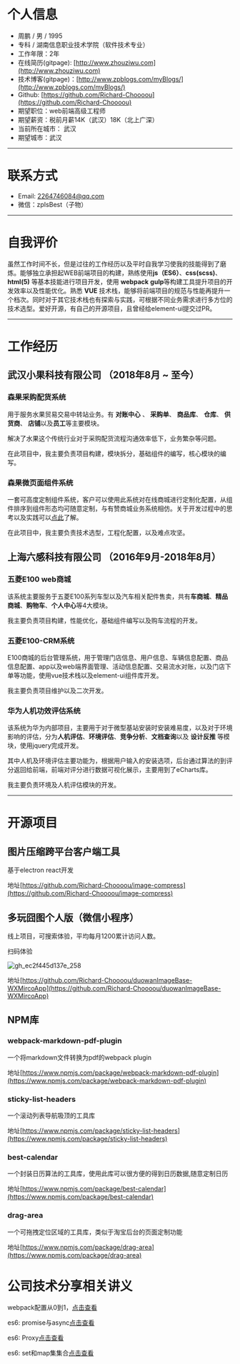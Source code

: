 

# 个人信息

* 周鹏 / 男 / 1995
* 专科 / 湖南信息职业技术学院（软件技术专业）
* 工作年限：2年
* 在线简历(gitpage): [http://www.zhouziwu.com](http://www.zhouziwu.com)
* 技术博客(gitpage)：[http://www.zpblogs.com/myBlogs/](http://www.zpblogs.com/myBlogs/)
* Github: [https://github.com/Richard-Choooou](https://github.com/Richard-Choooou)
* 期望职位：web前端高级工程师
* 期望薪资：税前月薪14K（武汉）18K（北上广深）
* 当前所在城市： 武汉
* 期望城市：武汉

---

# 联系方式
* Email: 2264746084@qq.com
* 微信：zpIsBest（子物）

---

# 自我评价
虽然工作时间不长，但是过往的工作经历以及平时自我学习使我的技能得到了磨炼。能够独立承担起WEB前端项目的构建，熟练使用**js（ES6）**、**css(scss)**、**html(5)** 等基本技能进行项目开发，使用 **webpack** **gulp**等构建工具提升项目的开发效率以及性能优化。熟悉 **VUE** 技术栈，能够将前端项目的规范与性能再提升一个档次。同时对于其它技术栈也有探索与实践，可根据不同业务需求进行多方位的技术选型。爱好开源，有自己的开源项目，且曾经给element-ui提交过PR。

---

# 工作经历

## 武汉小果科技有限公司 （2018年8月 ~ 至今）

### 森果采购配货系统
用于服务水果贸易交易中转站业务。有 **对账中心** 、 **采购单**、 **商品库**、 **仓库**、 **供货商**、 **店铺**以及**员工**等主要模块。

解决了水果这个传统行业对于采购配货流程沟通效率低下，业务繁杂等问题。

在此项目中，我主要负责项目构建，模块拆分，基础组件的编写，核心模块的编写。

### 森果微页面组件系统
一套可高度定制组件系统，客户可以使用此系统对在线商城进行定制化配置，从组件排序到组件形态均可随意定制，与有赞商城业务系统相仿。关于开发过程中的思考以及实践可以[点此](http://www.zpblogs.com/myBlogs/2018/09/15/%E6%A3%AE%E6%9E%9C%E5%BE%AE%E5%95%86%E5%9F%8E%E7%BB%84%E4%BB%B6%E7%B3%BB%E7%BB%9F%E6%9E%B6%E6%9E%84%E6%96%B9%E6%A1%88%E5%8F%8A%E6%80%9D%E8%80%83/)了解。

在此项目中，我主要负责技术选型，工程化配置，以及难点攻坚。

## 上海六感科技有限公司 （2016年9月-2018年8月）
### 五菱E100 web商城
该系统主要服务于五菱E100系列车型以及汽车相关配件售卖，共有**车商城**、**精品商城**、**购物车**、**个人中心**等4大模块。

我主要负责项目构建，性能优化，基础组件编写以及购车流程的开发。

### 五菱E100-CRM系统
E100商城的后台管理系统，用于管理门店信息、用户信息、车辆信息配置、商品信息配置、app以及web端界面管理、活动信息配置、交易流水对账，以及门店下单等功能，使用vue技术栈以及element-ui组件库开发。

我主要负责项目维护以及二次开发。

### 华为人机功效评估系统
该系统为华为内部项目，主要用于对于微型基站安装时安装难易度，以及对于环境影响的评估，分为**人机评估**、**环境评估**、**竞争分析**、**文档查询**以及 **设计反推** 等模块，使用jquery完成开发。

其中人机及环境评估主要功能为，根据用户输入的安装选项，后台通过算法的到评分返回给前端，前端对评分进行数据可视化展示，主要用到了eCharts库。

我主要负责环境及人机评估模块的开发。

---

# 开源项目

## 图片压缩跨平台客户端工具
基于electron react开发

地址[https://github.com/Richard-Choooou/image-compress](https://github.com/Richard-Choooou/image-compress)

## 多玩囧图个人版（微信小程序） 
线上项目，可搜索体验，平均每月1200累计访问人数。

扫码体验

![gh_ec2f445d137e_258](https://user-images.githubusercontent.com/23492006/50738344-d0e42c00-120d-11e9-9838-f4c583b2b27e.jpg)

地址[https://github.com/Richard-Choooou/duowanImageBase-WXMircoApp](https://github.com/Richard-Choooou/duowanImageBase-WXMircoApp)

## NPM库
### webpack-markdown-pdf-plugin
一个将markdown文件转换为pdf的webpack plugin

地址[https://www.npmjs.com/package/webpack-markdown-pdf-plugin](https://www.npmjs.com/package/webpack-markdown-pdf-plugin)
### sticky-list-headers
一个滚动列表导航吸顶的工具库

地址[https://www.npmjs.com/package/sticky-list-headers](https://www.npmjs.com/package/sticky-list-headers)

### best-calendar
一个封装日历算法的工具库，使用此库可以很方便的得到日历数据,随意定制日历

地址[https://www.npmjs.com/package/best-calendar](https://www.npmjs.com/package/best-calendar)

### drag-area
一个可拖拽定位区域的工具库，类似于淘宝后台的页面定制功能

地址[https://www.npmjs.com/package/drag-area](https://www.npmjs.com/package/drag-area)


# 公司技术分享相关讲义

webpack配置从0到1，[点击查看](http://www.zpblogs.com/myBlogs/2018/10/08/%E6%A3%AE%E6%9E%9C%E5%86%85%E9%83%A8%E5%88%86%E4%BA%AB%EF%BC%9Awebpack%E9%85%8D%E7%BD%AE%E4%BB%8E0%E5%88%B01/#more)

es6: promise与async[点击查看](http://www.zpblogs.com/myBlogs/2018/09/26/%E6%A3%AE%E6%9E%9C%E5%86%85%E9%83%A8%E5%88%86%E4%BA%AB%EF%BC%9Apromise%E4%B8%8Easync/)

es6: Proxy[点击查看](http://www.zpblogs.com/myBlogs/2018/09/26/%E6%A3%AE%E6%9E%9C%E5%86%85%E9%83%A8%E5%88%86%E4%BA%AB%EF%BC%9AProxy%E4%B8%8EReflect/#more)

es6: set和map集集合[点击查看](http://www.zpblogs.com/myBlogs/2018/09/25/%E6%A3%AE%E6%9E%9C%E5%86%85%E9%83%A8%E5%88%86%E4%BA%AB%EF%BC%9Aset%E5%92%8Cmap%E9%9B%86%E9%9B%86%E5%90%88/)

